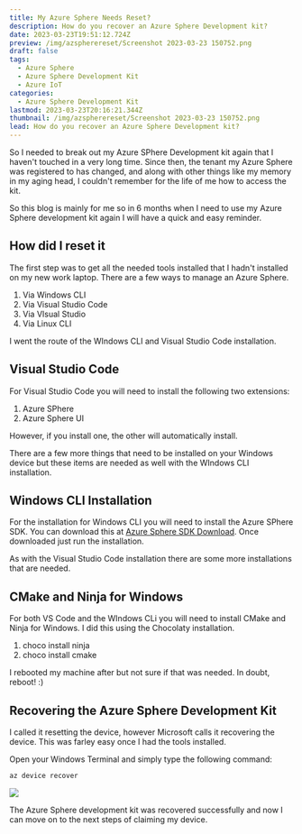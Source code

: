 ```yaml
---
title: My Azure Sphere Needs Reset?
description: How do you recover an Azure Sphere Development kit?
date: 2023-03-23T19:51:12.724Z
preview: /img/azspherereset/Screenshot 2023-03-23 150752.png
draft: false
tags:
  - Azure Sphere
  - Azure Sphere Development Kit
  - Azure IoT
categories:
  - Azure Sphere Development Kit
lastmod: 2023-03-23T20:16:21.344Z
thumbnail: /img/azspherereset/Screenshot 2023-03-23 150752.png
lead: How do you recover an Azure Sphere Development kit?
---
```


So I needed to break out my Azure SPhere Development kit again that I haven't touched in a very long time.  Since then, the tenant my Azure Sphere was registered to has changed, and along with other things like my memory in my aging head, I couldn't remember for the life of me how to access the kit.

So this blog is mainly for me so in 6 months when I need to use my Azure Sphere development kit again I will have a quick and easy reminder.

## How did I reset it

The first step was to get all the needed tools installed that I hadn't installed on my new work laptop.  There are a few ways to manage an Azure Sphere.

1. Via Windows CLI
2. Via Visual Studio Code
3. Via VIsual Studio
4. Via Linux CLI

I went the route of the WIndows CLI and Visual Studio Code installation.

## Visual Studio Code

For Visual Studio Code you will need to install the following two extensions:

1. Azure SPhere
2. Azure Sphere UI

However, if you install one, the other will automatically install.

There are a few more things that need to be installed on your Windows device but these items are needed as well with the WIndows CLI installation.

## Windows CLI Installation

For the installation for Windows CLI you will need to install the Azure SPhere SDK.  You can download this at [Azure Sphere SDK Download](https://aka.ms/AzureSphereSDKDownload/Windows).  Once downloaded just run the installation.

As with the Visual Studio Code installation there are some more installations that are needed.

## CMake and Ninja for Windows

For both VS Code and the WIndows CLi you will need to install CMake and Ninja for Windows.  I did this using the Chocolaty installation.

1. choco install ninja
2. choco install cmake

I rebooted my machine after but not sure if that was needed.  In doubt, reboot!  :)

## Recovering the Azure Sphere Development Kit

I called it resetting the device, however Microsoft calls it recovering the device.  This was farley easy once I had the tools installed.

Open your Windows Terminal and simply type the following command:

```powershell
az device recover
```

![](/img/azspherereset/Screenshot%202023-03-23%20150752.png)

The  Azure Sphere development kit was recovered successfully and now I can move on to the next steps of claiming my device.
